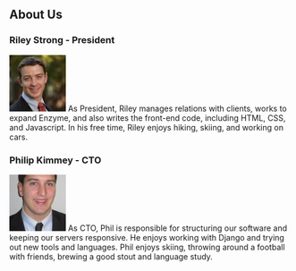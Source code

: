 ## About Us

### Riley Strong - President
<img class="profile" src="public/riley.jpg">
As President, Riley manages relations with clients, works to expand Enzyme, and
also writes the front-end code, including HTML, CSS, and Javascript. In his
free time, Riley enjoys hiking, skiing, and working on cars.

### Philip Kimmey - CTO
<img class="profile" src="public/phil.jpg">
As CTO, Phil is responsible for structuring our software and keeping our
servers responsive. He enjoys working with Django and trying out new tools and
languages. Phil enjoys skiing, throwing around a football with friends, brewing
a good stout and language study.
